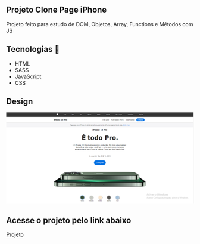## Projeto Clone Page iPhone
Projeto feito para estudo de DOM, Objetos, Array, Functions e Métodos com JS

## Tecnologias 🚀
- HTML
- SASS
- JavaScript
- CSS

## Design
![Alt text](image.png)

## Acesse o projeto pelo link abaixo
<a href="https://gabriell0610.github.io/Clone-iPhonePage/">Projeto</a>
